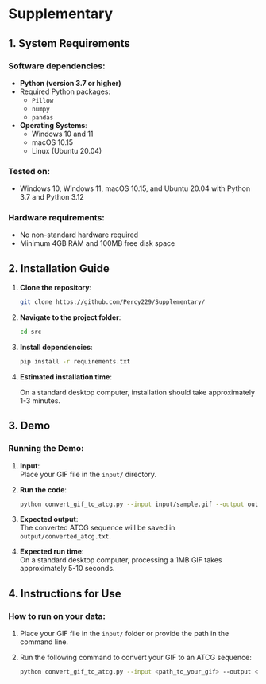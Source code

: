 # Supplementary

## 1. System Requirements
### Software dependencies:
- **Python (version 3.7 or higher)**
- Required Python packages:
  - `Pillow` 
  - `numpy` 
  - `pandas` 
- **Operating Systems**:  
  - Windows 10 and 11
  - macOS 10.15
  - Linux (Ubuntu 20.04)

### Tested on:
- Windows 10, Windows 11, macOS 10.15, and Ubuntu 20.04 with Python 3.7 and Python 3.12

### Hardware requirements:
- No non-standard hardware required
- Minimum 4GB RAM and 100MB free disk space

## 2. Installation Guide
1. **Clone the repository**:

    ```bash
    git clone https://github.com/Percy229/Supplementary/
    ```

2. **Navigate to the project folder**:

    ```bash
    cd src
    ```

3. **Install dependencies**:

    ```bash
    pip install -r requirements.txt
    ```

4. **Estimated installation time**:

    On a standard desktop computer, installation should take approximately 1-3 minutes.

## 3. Demo
### Running the Demo:

1. **Input**:  
   Place your GIF file in the `input/` directory.

2. **Run the code**:

    ```bash
    python convert_gif_to_atcg.py --input input/sample.gif --output output/converted_atcg.txt
    ```

3. **Expected output**:  
   The converted ATCG sequence will be saved in `output/converted_atcg.txt`.

4. **Expected run time**:  
   On a standard desktop computer, processing a 1MB GIF takes approximately 5-10 seconds.

## 4. Instructions for Use

### How to run on your data:

1. Place your GIF file in the `input/` folder or provide the path in the command line.

2. Run the following command to convert your GIF to an ATCG sequence:

    ```bash
    python convert_gif_to_atcg.py --input <path_to_your_gif> --output <path_to_output_file>
    ```
